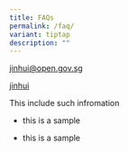 ```yaml
---
title: FAQs
permalink: /faq/
variant: tiptap
description: ""
---
```

<p><a href="jinhui@open.gov.sg" rel="noopener noreferrer nofollow" target="_blank">jinhui@open.gov.sg</a>
</p>
<p><a href="mailto:jinhui@open.gov.sg" rel="noopener noreferrer nofollow" target="_blank">jinhui</a>
</p>
<p></p>
<p></p>
<p>This include such infromation</p>
<ul data-tight="true" class="tight">
<li>
<p>this is a sample</p>
</li>
<li>
<p>this is a sample</p>
</li>
</ul>
<p></p>